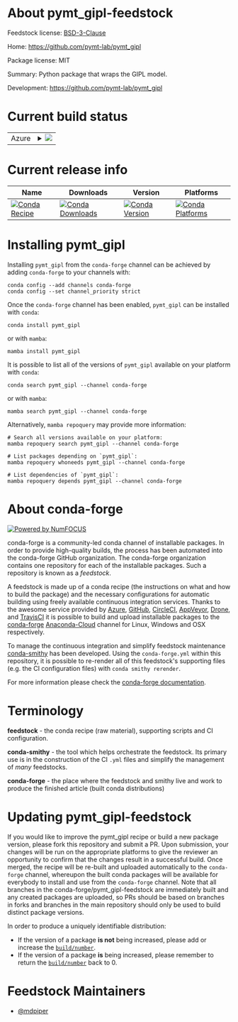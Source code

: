 About pymt_gipl-feedstock
=========================

Feedstock license: [BSD-3-Clause](https://github.com/conda-forge/pymt_gipl-feedstock/blob/main/LICENSE.txt)

Home: https://github.com/pymt-lab/pymt_gipl

Package license: MIT

Summary: Python package that wraps the GIPL model.

Development: https://github.com/pymt-lab/pymt_gipl

Current build status
====================


<table>
    
  <tr>
    <td>Azure</td>
    <td>
      <details>
        <summary>
          <a href="https://dev.azure.com/conda-forge/feedstock-builds/_build/latest?definitionId=7477&branchName=main">
            <img src="https://dev.azure.com/conda-forge/feedstock-builds/_apis/build/status/pymt_gipl-feedstock?branchName=main">
          </a>
        </summary>
        <table>
          <thead><tr><th>Variant</th><th>Status</th></tr></thead>
          <tbody><tr>
              <td>linux_64_numpy1.22python3.10.____cpython</td>
              <td>
                <a href="https://dev.azure.com/conda-forge/feedstock-builds/_build/latest?definitionId=7477&branchName=main">
                  <img src="https://dev.azure.com/conda-forge/feedstock-builds/_apis/build/status/pymt_gipl-feedstock?branchName=main&jobName=linux&configuration=linux%20linux_64_numpy1.22python3.10.____cpython" alt="variant">
                </a>
              </td>
            </tr><tr>
              <td>linux_64_numpy1.22python3.8.____cpython</td>
              <td>
                <a href="https://dev.azure.com/conda-forge/feedstock-builds/_build/latest?definitionId=7477&branchName=main">
                  <img src="https://dev.azure.com/conda-forge/feedstock-builds/_apis/build/status/pymt_gipl-feedstock?branchName=main&jobName=linux&configuration=linux%20linux_64_numpy1.22python3.8.____cpython" alt="variant">
                </a>
              </td>
            </tr><tr>
              <td>linux_64_numpy1.22python3.9.____73_pypy</td>
              <td>
                <a href="https://dev.azure.com/conda-forge/feedstock-builds/_build/latest?definitionId=7477&branchName=main">
                  <img src="https://dev.azure.com/conda-forge/feedstock-builds/_apis/build/status/pymt_gipl-feedstock?branchName=main&jobName=linux&configuration=linux%20linux_64_numpy1.22python3.9.____73_pypy" alt="variant">
                </a>
              </td>
            </tr><tr>
              <td>linux_64_numpy1.22python3.9.____cpython</td>
              <td>
                <a href="https://dev.azure.com/conda-forge/feedstock-builds/_build/latest?definitionId=7477&branchName=main">
                  <img src="https://dev.azure.com/conda-forge/feedstock-builds/_apis/build/status/pymt_gipl-feedstock?branchName=main&jobName=linux&configuration=linux%20linux_64_numpy1.22python3.9.____cpython" alt="variant">
                </a>
              </td>
            </tr><tr>
              <td>linux_64_numpy1.23python3.11.____cpython</td>
              <td>
                <a href="https://dev.azure.com/conda-forge/feedstock-builds/_build/latest?definitionId=7477&branchName=main">
                  <img src="https://dev.azure.com/conda-forge/feedstock-builds/_apis/build/status/pymt_gipl-feedstock?branchName=main&jobName=linux&configuration=linux%20linux_64_numpy1.23python3.11.____cpython" alt="variant">
                </a>
              </td>
            </tr><tr>
              <td>osx_64_numpy1.22python3.10.____cpython</td>
              <td>
                <a href="https://dev.azure.com/conda-forge/feedstock-builds/_build/latest?definitionId=7477&branchName=main">
                  <img src="https://dev.azure.com/conda-forge/feedstock-builds/_apis/build/status/pymt_gipl-feedstock?branchName=main&jobName=osx&configuration=osx%20osx_64_numpy1.22python3.10.____cpython" alt="variant">
                </a>
              </td>
            </tr><tr>
              <td>osx_64_numpy1.22python3.8.____cpython</td>
              <td>
                <a href="https://dev.azure.com/conda-forge/feedstock-builds/_build/latest?definitionId=7477&branchName=main">
                  <img src="https://dev.azure.com/conda-forge/feedstock-builds/_apis/build/status/pymt_gipl-feedstock?branchName=main&jobName=osx&configuration=osx%20osx_64_numpy1.22python3.8.____cpython" alt="variant">
                </a>
              </td>
            </tr><tr>
              <td>osx_64_numpy1.22python3.9.____73_pypy</td>
              <td>
                <a href="https://dev.azure.com/conda-forge/feedstock-builds/_build/latest?definitionId=7477&branchName=main">
                  <img src="https://dev.azure.com/conda-forge/feedstock-builds/_apis/build/status/pymt_gipl-feedstock?branchName=main&jobName=osx&configuration=osx%20osx_64_numpy1.22python3.9.____73_pypy" alt="variant">
                </a>
              </td>
            </tr><tr>
              <td>osx_64_numpy1.22python3.9.____cpython</td>
              <td>
                <a href="https://dev.azure.com/conda-forge/feedstock-builds/_build/latest?definitionId=7477&branchName=main">
                  <img src="https://dev.azure.com/conda-forge/feedstock-builds/_apis/build/status/pymt_gipl-feedstock?branchName=main&jobName=osx&configuration=osx%20osx_64_numpy1.22python3.9.____cpython" alt="variant">
                </a>
              </td>
            </tr><tr>
              <td>osx_64_numpy1.23python3.11.____cpython</td>
              <td>
                <a href="https://dev.azure.com/conda-forge/feedstock-builds/_build/latest?definitionId=7477&branchName=main">
                  <img src="https://dev.azure.com/conda-forge/feedstock-builds/_apis/build/status/pymt_gipl-feedstock?branchName=main&jobName=osx&configuration=osx%20osx_64_numpy1.23python3.11.____cpython" alt="variant">
                </a>
              </td>
            </tr>
          </tbody>
        </table>
      </details>
    </td>
  </tr>
</table>

Current release info
====================

| Name | Downloads | Version | Platforms |
| --- | --- | --- | --- |
| [![Conda Recipe](https://img.shields.io/badge/recipe-pymt_gipl-green.svg)](https://anaconda.org/conda-forge/pymt_gipl) | [![Conda Downloads](https://img.shields.io/conda/dn/conda-forge/pymt_gipl.svg)](https://anaconda.org/conda-forge/pymt_gipl) | [![Conda Version](https://img.shields.io/conda/vn/conda-forge/pymt_gipl.svg)](https://anaconda.org/conda-forge/pymt_gipl) | [![Conda Platforms](https://img.shields.io/conda/pn/conda-forge/pymt_gipl.svg)](https://anaconda.org/conda-forge/pymt_gipl) |

Installing pymt_gipl
====================

Installing `pymt_gipl` from the `conda-forge` channel can be achieved by adding `conda-forge` to your channels with:

```
conda config --add channels conda-forge
conda config --set channel_priority strict
```

Once the `conda-forge` channel has been enabled, `pymt_gipl` can be installed with `conda`:

```
conda install pymt_gipl
```

or with `mamba`:

```
mamba install pymt_gipl
```

It is possible to list all of the versions of `pymt_gipl` available on your platform with `conda`:

```
conda search pymt_gipl --channel conda-forge
```

or with `mamba`:

```
mamba search pymt_gipl --channel conda-forge
```

Alternatively, `mamba repoquery` may provide more information:

```
# Search all versions available on your platform:
mamba repoquery search pymt_gipl --channel conda-forge

# List packages depending on `pymt_gipl`:
mamba repoquery whoneeds pymt_gipl --channel conda-forge

# List dependencies of `pymt_gipl`:
mamba repoquery depends pymt_gipl --channel conda-forge
```


About conda-forge
=================

[![Powered by
NumFOCUS](https://img.shields.io/badge/powered%20by-NumFOCUS-orange.svg?style=flat&colorA=E1523D&colorB=007D8A)](https://numfocus.org)

conda-forge is a community-led conda channel of installable packages.
In order to provide high-quality builds, the process has been automated into the
conda-forge GitHub organization. The conda-forge organization contains one repository
for each of the installable packages. Such a repository is known as a *feedstock*.

A feedstock is made up of a conda recipe (the instructions on what and how to build
the package) and the necessary configurations for automatic building using freely
available continuous integration services. Thanks to the awesome service provided by
[Azure](https://azure.microsoft.com/en-us/services/devops/), [GitHub](https://github.com/),
[CircleCI](https://circleci.com/), [AppVeyor](https://www.appveyor.com/),
[Drone](https://cloud.drone.io/welcome), and [TravisCI](https://travis-ci.com/)
it is possible to build and upload installable packages to the
[conda-forge](https://anaconda.org/conda-forge) [Anaconda-Cloud](https://anaconda.org/)
channel for Linux, Windows and OSX respectively.

To manage the continuous integration and simplify feedstock maintenance
[conda-smithy](https://github.com/conda-forge/conda-smithy) has been developed.
Using the ``conda-forge.yml`` within this repository, it is possible to re-render all of
this feedstock's supporting files (e.g. the CI configuration files) with ``conda smithy rerender``.

For more information please check the [conda-forge documentation](https://conda-forge.org/docs/).

Terminology
===========

**feedstock** - the conda recipe (raw material), supporting scripts and CI configuration.

**conda-smithy** - the tool which helps orchestrate the feedstock.
                   Its primary use is in the construction of the CI ``.yml`` files
                   and simplify the management of *many* feedstocks.

**conda-forge** - the place where the feedstock and smithy live and work to
                  produce the finished article (built conda distributions)


Updating pymt_gipl-feedstock
============================

If you would like to improve the pymt_gipl recipe or build a new
package version, please fork this repository and submit a PR. Upon submission,
your changes will be run on the appropriate platforms to give the reviewer an
opportunity to confirm that the changes result in a successful build. Once
merged, the recipe will be re-built and uploaded automatically to the
`conda-forge` channel, whereupon the built conda packages will be available for
everybody to install and use from the `conda-forge` channel.
Note that all branches in the conda-forge/pymt_gipl-feedstock are
immediately built and any created packages are uploaded, so PRs should be based
on branches in forks and branches in the main repository should only be used to
build distinct package versions.

In order to produce a uniquely identifiable distribution:
 * If the version of a package **is not** being increased, please add or increase
   the [``build/number``](https://docs.conda.io/projects/conda-build/en/latest/resources/define-metadata.html#build-number-and-string).
 * If the version of a package **is** being increased, please remember to return
   the [``build/number``](https://docs.conda.io/projects/conda-build/en/latest/resources/define-metadata.html#build-number-and-string)
   back to 0.

Feedstock Maintainers
=====================

* [@mdpiper](https://github.com/mdpiper/)


